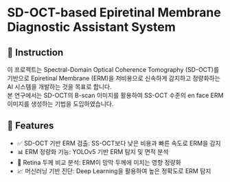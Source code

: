 # SD-OCT-based Epiretinal Membrane Diagnostic Assistant System

## 📌 Instruction
이 프로젝트는 Spectral-Domain Optical Coherence Tomography (SD-OCT)를 기반으로 Epiretinal Membrane (ERM)을 저비용으로 신속하게 감지하고 정량화하는 AI 시스템을 개발하는 것을 목표로 합니다.  
본 연구에서는 SD-OCT의 B-scan 이미지를 활용하여 SS-OCT 수준의 en face ERM 이미지를 생성하는 기법을 도입하였습니다.

## 🌟 Features
- ✅ SD-OCT 기반 ERM 검출: SS-OCT보다 낮은 비용과 빠른 속도로 ERM을 감지
- 📊 ERM 정량화 기능: YOLOv5 기반 ERM 탐지 및 면적 분석
- 🔬 Retina 두께 비교 분석: ERM이 망막 두께에 미치는 영향 정량화
- 📈 머신러닝 기반 진단: Deep Learning을 활용하여 높은 정확도로 ERM 탐지
